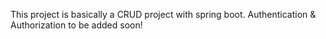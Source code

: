 This project is basically a CRUD project with spring boot. Authentication & Authorization to be added soon!
